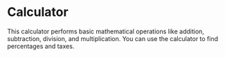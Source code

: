 # Calculator
This calculator performs basic mathematical operations like addition, subtraction, division, and multiplication. You can use the calculator to find percentages and taxes.
